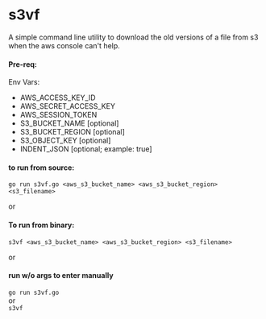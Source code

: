 # s3vf
A simple command line utility to download the old versions of a file from s3 when the aws console can't help.


#### Pre-req:

Env Vars: 
- AWS_ACCESS_KEY_ID
- AWS_SECRET_ACCESS_KEY
- AWS_SESSION_TOKEN
- S3_BUCKET_NAME    [optional]
- S3_BUCKET_REGION  [optional]
- S3_OBJECT_KEY     [optional]
- INDENT_JSON       [optional; example: true]<br>

#### to run from source:

`go run s3vf.go <aws_s3_bucket_name> <aws_s3_bucket_region> <s3_filename>`

or 

#### To run from binary:

`s3vf <aws_s3_bucket_name> <aws_s3_bucket_region> <s3_filename>`

or 

#### run w/o args to enter manually

`go run s3vf.go`<br>
or <br>
`s3vf`

